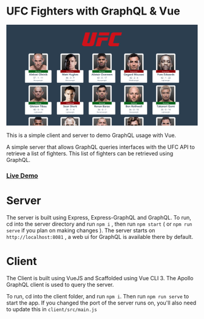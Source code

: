 # UFC Fighters with GraphQL & Vue

![](./img/screenshot.png)

This is a simple client and server to demo GraphQL usage with Vue.

A simple server that allows GraphQL queries interfaces with the UFC API to retrieve a list of fighters. This list of fighters can be retrieved using GraphQL.

### [Live Demo](http://ufc.mralansmith.com/)


# Server

The server is built using Express, Express-GraphQL and GraphQL. To run, cd into the server directory and run `npm i` , then run `npm start` ( or `npm run serve` if you plan on making changes ). The server starts on `http://localhost:8081` , a web ui for GraphQL is available there by default.

# Client
The Client is built using VueJS and Scaffolded using Vue CLI 3. The Apollo GraphQL client is used to query the server.

To run, cd into the client folder, and run `npm i`. Then run `npm run serve` to start the app. If you changed the port of the server runs on, you'll also need to update this in `client/src/main.js`

